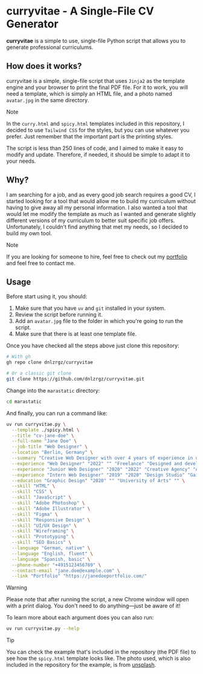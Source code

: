 # curryvitae - A Single-File CV Generator

**curryvitae** is a simple to use, single-file Python script that allows you to generate professional curriculums.

## How does it works?

curryvitae is a simple, single-file script that uses `Jinja2` as the template engine and your browser to print the final PDF file. For it to work, you will need a template, which is simply an HTML file, and a photo named `avatar.jpg` in the same directory.

> [!NOTE]
> In the `curry.html` and `spicy.html` templates included in this repository, I decided to use `Tailwind CSS` for the styles, but you can use whatever you prefer. Just remember that the important part is the printing styles.

The script is less than 250 lines of code, and I aimed to make it easy to modify and update. Therefore, if needed, it should be simple to adapt it to your needs.

## Why?

I am searching for a job, and as every good job search requires a good CV, I started looking for a tool that would allow me to build my curriculum without having to give away all my personal information. I also wanted a tool that would let me modify the template as much as I wanted and generate slightly different versions of my curriculum to better suit specific job offers. Unfortunately, I couldn't find anything that met my needs, so I decided to build my own tool.

> [!NOTE]
> If you are looking for someone to hire, feel free to check out my [portfolio](https://dnlzrgz.com) and feel free to contact me.

## Usage

Before start using it, you should:

1. Make sure that you have `uv` and `git` installed in your system.
2. Review the script before running it.
3. Add an `avatar.jpg` file to the folder in which you're going to run the script.
4. Make sure that there is at least one template file.

Once you have checked all the steps above just clone this repository:

```bash
# With gh
gh repo clone dnlzrgz/curryvitae

# Or a classic git clone
git clone https://github.com/dnlzrgz/curryvitae.git
```

Change into the `marastatic` directory:

```bash
cd marastatic
```

And finally, you can run a command like:

```bash
uv run curryvitae.py \
  --template ./spicy.html \
  --title "cv-jane-doe" \
  --full-name "Jane Doe" \
  --job-title "Web Designer" \
  --location "Berlin, Germany" \
  --summary "Creative Web Designer with over 4 years of experience in designing user-friendly websites and applications. Proficient in HTML, CSS, and JavaScript, with a strong focus on responsive design and user experience." \
  --experience "Web Designer" "2022" "" "Freelance" "Designed and developed custom websites for various clients, focusing on user experience and responsive design." \
  --experience "Junior Web Designer" "2020" "2022" "Creative Agency" "Assisted in the design and implementation of web projects, collaborating with developers and clients to meet project goals." \
  --experience "Intern Web Designer" "2019" "2020" "Design Studio" "Gained hands-on experience in web design, working on layout design and graphic elements under the guidance of senior designers." \
  --education "Graphic Design" "2020" "" "University of Arts" "" \
  --skill "HTML" \
  --skill "CSS" \
  --skill "JavaScript" \
  --skill "Adobe Photoshop" \
  --skill "Adobe Illustrator" \
  --skill "Figma" \
  --skill "Responsive Design" \
  --skill "UI/UX Design" \
  --skill "Wireframing" \
  --skill "Prototyping" \
  --skill "SEO Basics" \
  --language "German, native" \
  --language "English, fluent" \
  --language "Spanish, basic" \
  --phone-number "+4915123456789" \
  --contact-email "jane.doe@example.com" \
  --link "Portfolio" "https://janedoeportfolio.com/"
```

> [!WARNING]
> Please note that after running the script, a new Chrome window will open with a print dialog. You don't need to do anything—just be aware of it!

To learn more about each argument does you can also run:

```bash
uv run curryvitae.py --help
```

> [!TIP]
> You can check the example that's included in the repository (the PDF file) to see how the `spicy.html` template looks like. The photo used, which is also included in the repository for the example, is from [unsplash](https://unsplash.com/photos/a-man-with-a-beard-and-a-white-shirt-b7P2CrRhYf0).
